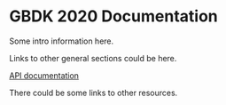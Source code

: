 # GBDK 2020 Documentation

Some intro information here.

Links to other general sections could be here.

[API documentation](api/)

There could be some links to other resources.


